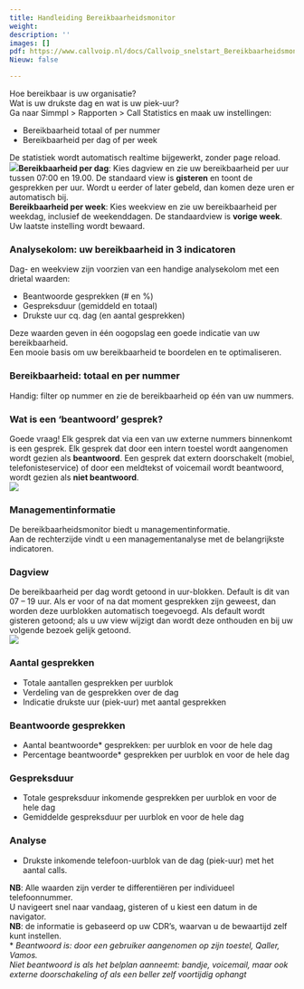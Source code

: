```yaml
---
title: Handleiding Bereikbaarheidsmonitor
weight: 
description: ''
images: []
pdf: https://www.callvoip.nl/docs/Callvoip_snelstart_Bereikbaarheidsmonitor.pdf
Nieuw: false

---
```

Hoe bereikbaar is uw organisatie?   
Wat is uw drukste dag en wat is uw piek-uur?   
Ga naar Simmpl > Rapporten > Call Statistics en maak uw instellingen:

* Bereikbaarheid totaal of per nummer
* Bereikbaarheid per dag of per week

De statistiek wordt automatisch realtime bijgewerkt, zonder page reload.  
![](https://res.cloudinary.com/callvoip/image/upload/v1565358260/features-18_te6yrl.png)**Bereikbaarheid per dag**: Kies dagview en zie uw bereikbaarheid per uur tussen 07:00 en 19.00. De standaard view is **gisteren** en toont de gesprekken per uur. Wordt u eerder of later gebeld, dan komen deze uren er automatisch bij.  
**Bereikbaarheid per week**: Kies weekview en zie uw bereikbaarheid per weekdag, inclusief de weekenddagen. De standaardview is **vorige week**. Uw laatste instelling wordt bewaard.

<h3>Analysekolom: uw bereikbaarheid in 3 indicatoren</h3>

Dag- en weekview zijn voorzien van een handige analysekolom met een drietal waarden:

* Beantwoorde gesprekken (# en %)
* Gespreksduur (gemiddeld en totaal)
* Drukste uur cq. dag (en aantal gesprekken)

Deze waarden geven in één oogopslag een goede indicatie van uw bereikbaarheid.   
Een mooie basis om uw bereikbaarheid te boordelen en te optimaliseren.

<h3>Bereikbaarheid: totaal en per nummer</h3>

Handig: filter op nummer en zie de bereikbaarheid op één van uw nummers.

<h3>Wat is een ‘beantwoord’ gesprek?</h3>

Goede vraag! Elk gesprek dat via een van uw externe nummers binnenkomt is een gesprek. Elk gesprek dat door een intern toestel wordt aangenomen wordt gezien als **beantwoord**. Een gesprek dat extern doorschakelt (mobiel, telefonisteservice) of door een meldtekst of voicemail wordt beantwoord, wordt gezien als **niet beantwoord**.  
![](https://res.cloudinary.com/callvoip/image/upload/v1565358549/features-19_aqlowc.png)

<h3>Managementinformatie</h3>

De bereikbaarheidsmonitor biedt u managementinformatie.   
Aan de rechterzijde vindt u een managementanalyse met de belangrijkste indicatoren.

<h3>Dagview</h3>

De bereikbaarheid per dag wordt getoond in uur-blokken. Default is dit van 07 – 19 uur. Als er voor of na dat moment gesprekken zijn geweest, dan worden deze uurblokken automatisch toegevoegd. Als default wordt gisteren getoond; als u uw view wijzigt dan wordt deze onthouden en bij uw volgende bezoek gelijk getoond.  
![](https://res.cloudinary.com/callvoip/image/upload/v1565359076/features-21_azwi5i.png)

<h3>Aantal gesprekken</h3>

* Totale aantallen gesprekken per uurblok
* Verdeling van de gesprekken over de dag
* Indicatie drukste uur (piek-uur) met aantal gesprekken

<h3>Beantwoorde gesprekken</h3>

* Aantal beantwoorde* gesprekken: per uurblok en voor de hele dag
* Percentage beantwoorde* gesprekken per uurblok en voor de hele dag

<h3>Gespreksduur</h3>

* Totale gespreksduur inkomende gesprekken per uurblok en voor de hele dag
* Gemiddelde gespreksduur per uurblok en voor de hele dag

<h3>Analyse</h3>

* Drukste inkomende telefoon-uurblok van de dag (piek-uur) met het aantal calls.

**NB**: Alle waarden zijn verder te differentiëren per individueel telefoonnummer.   
U navigeert snel naar vandaag, gisteren of u kiest een datum in de navigator.  
**NB**: de informatie is gebaseerd op uw CDR’s, waarvan u de bewaartijd zelf kunt instellen.  
\* _Beantwoord is: door een gebruiker aangenomen op zijn toestel, Qaller, Vamos.   
Niet beantwoord is als het belplan aanneemt: bandje, voicemail, maar ook externe doorschakeling of als een beller zelf voortijdig ophangt_
